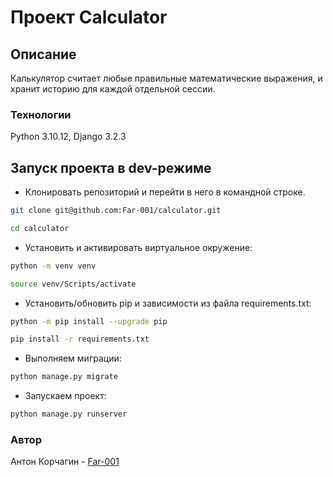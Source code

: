 # Проект Calculator

## Описание

Калькулятор считает любые правильные математические выражения, и хранит историю для каждой отдельной сессии.

### Технологии
Python 3.10.12,
Django 3.2.3

## Запуск проекта в dev-режиме

- Клонировать репозиторий и перейти в него в командной строке.

```bash
git clone git@github.com:Far-001/calculator.git
```

```bash
cd calculator
```

- Установить и активировать виртуальное окружение:

```bash
python -m venv venv
```

```bash
source venv/Scripts/activate
```

- Установить/обновить pip и зависимости из файла requirements.txt:

```bash
python -m pip install --upgrade pip
```


```bash
pip install -r requirements.txt
```

- Выполняем миграции:

```bash
python manage.py migrate
```

- Запускаем проект:

```bash
python manage.py runserver
```

### Автор
Антон Корчагин - [Far-001](https://github.com/Far-001)